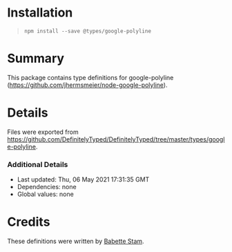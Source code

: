 # Installation
> `npm install --save @types/google-polyline`

# Summary
This package contains type definitions for google-polyline (https://github.com/jhermsmeier/node-google-polyline).

# Details
Files were exported from https://github.com/DefinitelyTyped/DefinitelyTyped/tree/master/types/google-polyline.

### Additional Details
 * Last updated: Thu, 06 May 2021 17:31:35 GMT
 * Dependencies: none
 * Global values: none

# Credits
These definitions were written by [Babette Stam](https://github.com/Babettestam).
